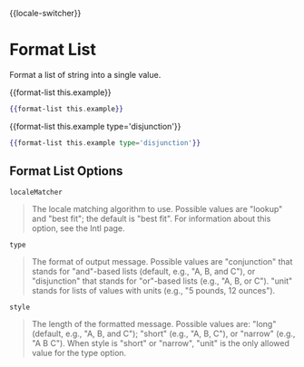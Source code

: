 {{locale-switcher}}
# Format List

Format a list of string into a single value.

{{format-list this.example}}

```hbs
{{format-list this.example}}
```

{{format-list this.example type='disjunction'}}

```hbs
{{format-list this.example type='disjunction'}}
```

## Format List Options
`localeMatcher`

> The locale matching algorithm to use. Possible values are "lookup" and
> "best fit"; the default is "best fit". For information about this option,
> see the Intl page.

`type`

> The format of output message. Possible values are "conjunction" that stands for "and"-based lists (default, e.g., "A, B, and C"), or "disjunction" that stands for "or"-based lists (e.g., "A, B, or C"). "unit" stands for lists of values with units (e.g., "5 pounds, 12 ounces").


`style`

> The length of the formatted message. Possible values are: "long" (default, e.g., "A, B, and C"); "short" (e.g., "A, B, C"), or "narrow" (e.g., "A B C"). When style is "short" or "narrow", "unit" is the only allowed value for the type option.